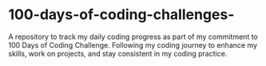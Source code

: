 # 100-days-of-coding-challenges-
A repository to track my daily coding progress as part of my commitment to 100 Days of Coding Challenge. Following my coding journey to enhance my skills, work on projects, and stay consistent in my coding practice.

